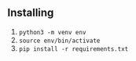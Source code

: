 ## Installing
1. `python3 -m venv env`
2. `source env/bin/activate`
3. `pip install -r requirements.txt`